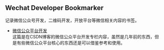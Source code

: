## Wechat Developer Bookmarker<br>
记录微信公众号开发，二维码开发，开放平台等微信相关内容的书签。<br>

* [微信公众平台开发](http://blog.csdn.net/column/details/wechatmp.html)<br>
   这篇是在CSDN博客的微信公众平台开发专栏内容，虽然是几年前的东西，但是有些微信公众平台核心的东西还是可以借鉴参考和使用。<br>